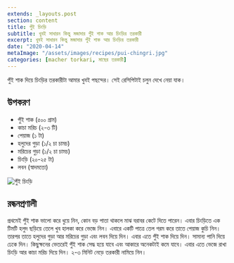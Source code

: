 ```yaml
---
extends: _layouts.post
section: content
title: পুঁই চিংড়ি
subtitle: খুবই সাধারন কিন্তু মজাদার পুঁই শাক আর চিংড়ির তরকারী
excerpt: খুবই সাধারন কিন্তু মজাদার পুঁই শাক আর চিংড়ির তরকারী
date: "2020-04-14"
metaImage: "/assets/images/recipes/pui-chingri.jpg"
categories: [macher torkari, মাছের তরকারী]
---
```


পুঁই শাক দিয়ে চিংড়ির তরকারীটা আমার খুবই পছন্দের। সেই রেসিপিটাই চলুন দেখে নেয়া যাক।

## উপকরণ

- পুঁই শাক (৫০০ গ্রাম)
- কাচা মরিচ (২-৩ টি)
- পেয়াজ (১ টা)
- হলুদের গুড়া (১/২ চা চামচ)
- মরিচের গুড়া (১/২ চা চামচ)
- চিংড়ি (২০-২৫ টা)
- লবন (স্বাদমতো)

![পুঁই চিংড়ি](/assets/images/recipes/pui-chingri.jpg)

## রন্ধনপ্রণালী

প্রথমেই পুঁই শাক ভালো করে ধুয়ে নিন, কোন বড় পাতা থাকলে মাঝ বরাবর কেটে দিতে পারেন। এবার চিংড়িতে এক
টিমটি হলুদ ছড়িয়ে তেলে খুব হালকা করে ভেজে নিন। এবারে একটি পাত্রে তেল গরম করে তাতে পেয়াজ কুচি নিন।
তারপর তাতে হলুদের গুড়া আর মরিচের গুড়া এবং লবন দিয়ে দিন। এবার এতে পুঁই শাক দিয়ে দিন। সামান্য পানি
দিয়ে ঢেকে দিন। কিছুক্ষনের ভেতরেই পুঁই শাক সেদ্ধ হয়ে যাবে এবং আকারে অনেকটাই কমে যাবে। এবার এতে ভেজে
রাখা চিংড়ি আর কাচা মরিচ দিয়ে দিন। ২-৩ মিনিট নেড়ে তরকারী নামিয়ে নিন।

